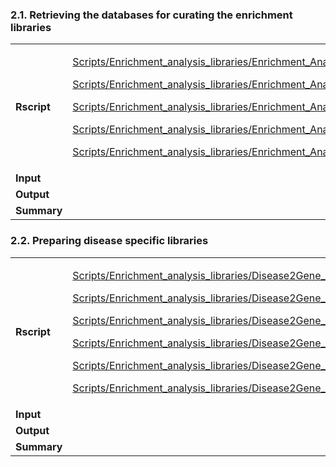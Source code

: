 ### 2.1. Retrieving the databases for curating the enrichment libraries

<table>
<colgroup>
<col style="width: 7%" />
<col style="width: 92%" />
</colgroup>
<tbody>
<tr class="odd">
<td><strong>Rscript</strong></td>
<td><p><a
href="../Scripts/Enrichment_analysis_libraries/Enrichment_Analysis_Libraries_ADR.R">Scripts/Enrichment_analysis_libraries/Enrichment_Analysis_Libraries_ADR.R</a></p>
<p><a
href="../Scripts/Enrichment_analysis_libraries/Enrichment_Analysis_Libraries_Diseases.R">Scripts/Enrichment_analysis_libraries/Enrichment_Analysis_Libraries_Diseases.R</a></p>
<p><a
href="../Scripts/Enrichment_analysis_libraries/Enrichment_Analysis_Libraries_curatedADR.R">Scripts/Enrichment_analysis_libraries/Enrichment_Analysis_Libraries_curatedADR.R</a></p>
<p><a
href="../Scripts/Enrichment_analysis_libraries/Enrichment_Analysis_Libraries_Miscellaneous.R">Scripts/Enrichment_analysis_libraries/Enrichment_Analysis_Libraries_Miscellaneous.R</a></p>
<p><a
href="../Scripts/Enrichment_analysis_libraries/Enrichment_Analysis_Libraries_Pathways.R">Scripts/Enrichment_analysis_libraries/Enrichment_Analysis_Libraries_Pathways.R</a></p></td>
</tr>
<tr class="even">
<td><strong>Input</strong></td>
<td></td>
</tr>
<tr class="odd">
<td><strong>Output</strong></td>
<td></td>
</tr>
<tr class="even">
<td><strong>Summary</strong></td>
<td></td>
</tr>
</tbody>
</table>

### 2.2. Preparing disease specific libraries

<table>
<colgroup>
<col style="width: 8%" />
<col style="width: 91%" />
</colgroup>
<tbody>
<tr class="odd">
<td><strong>Rscript</strong></td>
<td><p><a
href="../Scripts/Enrichment_analysis_libraries/Disease2Gene_BreastCancer_lib.R">Scripts/Enrichment_analysis_libraries/Disease2Gene_BreastCancer_lib.R</a></p>
<p><a
href="../Scripts/Enrichment_analysis_libraries/Disease2Gene_KidneyCancer_lib.R">Scripts/Enrichment_analysis_libraries/Disease2Gene_KidneyCancer_lib.R</a></p>
<p><a
href="../Scripts/Enrichment_analysis_libraries/Disease2Gene_LungCancer_lib.R">Scripts/Enrichment_analysis_libraries/Disease2Gene_LungCancer_lib.R</a></p>
<p><a
href="../Scripts/Enrichment_analysis_libraries/Disease2Gene_OvaryCancer_lib.R">Scripts/Enrichment_analysis_libraries/Disease2Gene_OvaryCancer_lib.R</a></p>
<p><a
href="../Scripts/Enrichment_analysis_libraries/Disease2Gene_ProstateCancer_lib.R">Scripts/Enrichment_analysis_libraries/Disease2Gene_ProstateCancer_lib.R</a></p>
<p><a
href="../Scripts/Enrichment_analysis_libraries/Disease2Gene_SkinCancer_lib.R">Scripts/Enrichment_analysis_libraries/Disease2Gene_SkinCancer_lib.R</a></p></td>
</tr>
<tr class="even">
<td><strong>Input</strong></td>
<td></td>
</tr>
<tr class="odd">
<td><strong>Output</strong></td>
<td></td>
</tr>
<tr class="even">
<td><strong>Summary</strong></td>
<td></td>
</tr>
</tbody>
</table>
